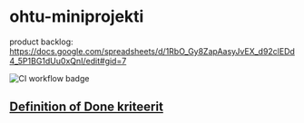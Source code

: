 # ohtu-miniprojekti

product backlog: https://docs.google.com/spreadsheets/d/1RbO_Gy8ZapAasyJvEX_d92clEDd4_5P1BG1dUu0xQnI/edit#gid=7

![CI workflow badge](https://github.com/SJET-Code/ohtu-miniprojekti/workflows/CI/badge.svg)

## [Definition of Done kriteerit](./documents/DoD.md)
